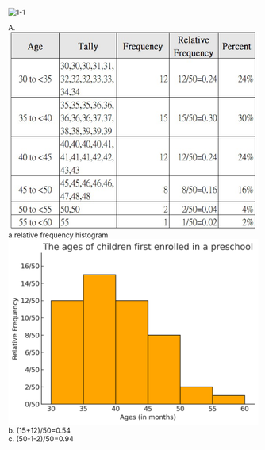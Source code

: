 ![1-1](https://github.com/user-attachments/assets/b87b6002-db16-4a35-9e4c-017332b710d8)

A.  
![Table](image/CH01.04_Q26.jpg)   
a.relative frequency histogram  
![relative frequency histogram](image/CH01.04_Q26a.png)
b. (15+12)/50=0.54  
c. (50-1-2)/50=0.94
